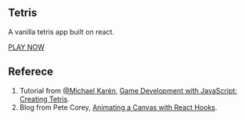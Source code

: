 ## Tetris
A vanilla tetris app built on react. 

[PLAY NOW]("http://modiem.github.io/tetris-react")

## Referece
1. Tutorial from [@Michael Karén](https://github.com/melcor76), [Game Development with JavaScript: Creating Tetris](https://www.educative.io/courses/game-development-js-tetris).
2. Blog from Pete Corey, [Animating a Canvas with React Hooks](http://www.petecorey.com/blog/2019/08/19/animating-a-canvas-with-react-hooks/).


